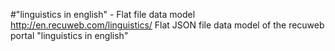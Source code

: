 #"linguistics in english" - Flat file data model
http://en.recuweb.com/linguistics/
Flat JSON file data model of the recuweb portal "linguistics in english"
